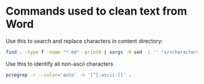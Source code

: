 # Commands used to clean text from Word

Use this to search and replace characters in content directory:

```bash
find . -type f -name "*.md" -print0 | xargs -0 sed -i '' "s/<characters to remove>/<characters to insert>/g"
```

Use this to identify all non-ascii characters

```bash
pcregrep -r --color='auto' -n '[^[:ascii:]]' .
```